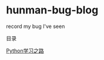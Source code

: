 # hunman-bug-blog
record my bug l've seen

目录

[Python学习之路](https://github.com/Erikqiu/hunman-bug-blog/projects/1)
